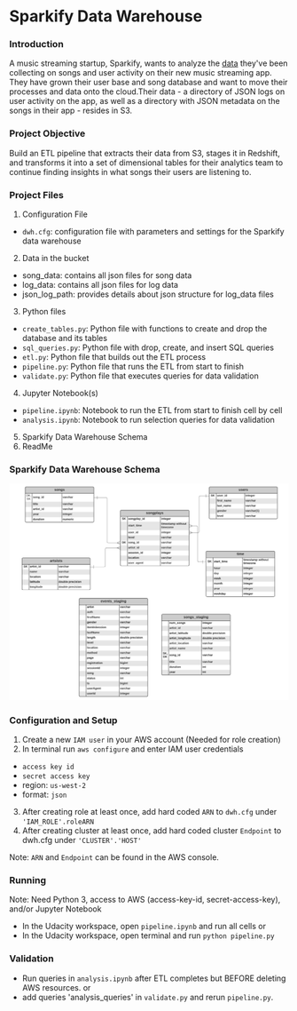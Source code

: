 # Sparkify Data Warehouse
### Introduction
A music streaming startup, Sparkify, wants to analyze the [data](http://millionsongdataset.com/) they've been collecting on songs and user activity on their new music streaming app. They have grown their user base and song database and want to move their processes and data onto the cloud.Their data - a directory of JSON logs on user activity on the app, as well as a directory with JSON metadata on the songs in their app - resides in S3.
### Project Objective
Build an ETL pipeline that extracts their data from S3, stages it in Redshift, and transforms it into a set of dimensional tables for their analytics team to continue finding insights in what songs their users are listening to.
### Project Files
1. Configuration File
* `dwh.cfg`: configuration file with parameters and settings for the Sparkify data warehouse
2. Data in the bucket
* song_data: contains all json files for song data
* log_data: contains all json files for log data
* json_log_path: provides details about json structure for log_data files
3. Python files
* `create_tables.py`: Python file with functions to create and drop the database and its tables
* `sql_queries.py`: Python file with drop, create, and insert SQL queries
* `etl.py`: Python file that builds out the ETL process
* `pipeline.py`: Python file that runs the ETL from start to finish
* `validate.py`: Python file that executes queries for data validation
4. Jupyter Notebook(s)
* `pipeline.ipynb`: Notebook to run the ETL from start to finish cell by cell
* `analysis.ipynb`: Notebook to run selection queries for data validation
5. Sparkify Data Warehouse Schema
6. ReadMe

### Sparkify Data Warehouse Schema
![Schema](Sparkify_DWH_Schema.png)

### Configuration and Setup
1. Create a new `IAM user` in your AWS account (Needed for role creation)
2. In terminal run ```aws configure``` and enter IAM user credentials 
* `access key id`
* `secret access key`
* region: `us-west-2`
* format: `json`
3. After creating role at least once, add hard coded `ARN` to `dwh.cfg` under `'IAM_ROLE'.roleARN`
4. After creating cluster at least once, add hard coded cluster `Endpoint` to dwh.cfg under `'CLUSTER'.'HOST'`

Note: `ARN` and `Endpoint` can be found in the AWS console.

### Running
Note: Need Python 3, access to AWS (access-key-id, secret-access-key), and/or Jupyter Notebook
* In the Udacity workspace, open `pipeline.ipynb` and run all cells 
or
* In the Udacity workspace, open terminal and run ```python pipeline.py```
### Validation
* Run queries in `analysis.ipynb` after ETL completes but BEFORE deleting AWS resources.
or 
* add queries 'analysis_queries' in `validate.py` and rerun `pipeline.py`.
